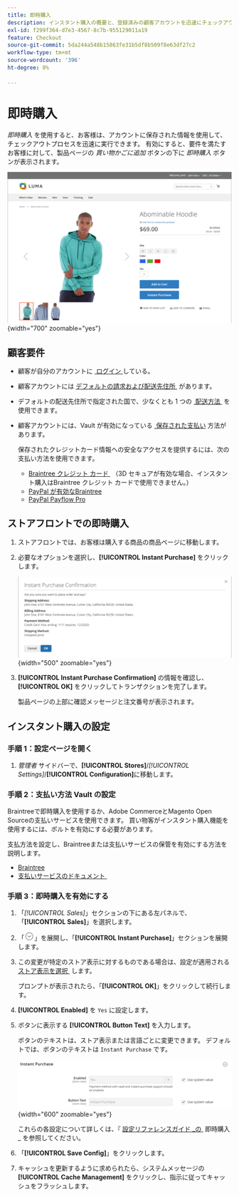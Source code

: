 ```yaml
---
title: 即時購入
description: インスタント購入の概要と、登録済みの顧客アカウントを迅速にチェックアウトする方法について説明します。
exl-id: f299f364-d7e3-4567-8c7b-955129011a19
feature: Checkout
source-git-commit: 5da244a548b15863fe31b5df8b509f8e63df27c2
workflow-type: tm+mt
source-wordcount: '396'
ht-degree: 0%

---
```


# 即時購入

_即時購入_ を使用すると、お客様は、アカウントに保存された情報を使用して、チェックアウトプロセスを迅速に実行できます。 有効にすると、要件を満たすお客様に対して、製品ページの _買い物かごに追加_ ボタンの下に _即時購入_ ボタンが表示されます。

![&#x200B; 「インスタント購入」オプションが表示された製品ページ &#x200B;](./assets/storefront-checkout-instant-purchase.png){width="700" zoomable="yes"}

## 顧客要件

- 顧客が自分のアカウントに [&#x200B; ログイン &#x200B;](../customers/customer-sign-in.md) している。

- 顧客アカウントには [&#x200B; デフォルトの請求および配送先住所 &#x200B;](../customers/account-dashboard-address-book.md) があります。

- デフォルトの配送先住所で指定された国で、少なくとも 1 つの [&#x200B; 配送方法 &#x200B;](delivery.md) を使用できます。

- 顧客アカウントには、Vault が有効になっている [&#x200B; 保存された支払い &#x200B;](../stores-purchase/stored-payment-methods.md) 方法があります。

  保存されたクレジットカード情報への安全なアクセスを提供するには、次の支払い方法を使用できます。

   - [Braintree クレジット カード &#x200B;](braintree.md) （3D セキュアが有効な場合、インスタント購入はBraintree クレジット カードで使用できません。）
   - [PayPal が有効なBraintree](braintree.md)
   - [PayPal Payflow Pro](paypal-payflow-pro.md)

## ストアフロントでの即時購入

1. ストアフロントでは、お客様は購入する商品の商品ページに移動します。

1. 必要なオプションを選択し、**[!UICONTROL Instant Purchase]** をクリックします。

   ![&#x200B; インスタント購入を確認するための確認ダイアログ &#x200B;](./assets/storefront-checkout-instant-purchase-confirmation.png){width="500" zoomable="yes"}

1. **[!UICONTROL Instant Purchase Confirmation]** の情報を確認し、**[!UICONTROL OK]** をクリックしてトランザクションを完了します。

   製品ページの上部に確認メッセージと注文番号が表示されます。

## インスタント購入の設定

### 手順 1：設定ページを開く

1. _管理者_ サイドバーで、**[!UICONTROL Stores]**/_[!UICONTROL Settings]_/**[!UICONTROL Configuration]**&#x200B;に移動します。

### 手順 2：支払い方法 Vault の設定

Braintreeで即時購入を使用するか、Adobe CommerceとMagento Open Sourceの支払いサービスを使用できます。 買い物客がインスタント購入機能を使用するには、ボルトを有効にする必要があります。

支払方法を設定し、Braintreeまたは支払いサービスの保管を有効にする方法を説明します。

- [Braintree](braintree.md)
- [&#x200B; 支払いサービスのドキュメント &#x200B;](https://experienceleague.adobe.com/docs/commerce/payment-services/guide-overview.html?lang=ja)

### 手順 3：即時購入を有効にする

1. 「_[!UICONTROL Sales]_」セクションの下にある左パネルで、「**[!UICONTROL Sales]**」を選択します。

1. 「![&#x200B; 展開セレクター &#x200B;](../assets/icon-display-expand.png)」を展開し、「**[!UICONTROL Instant Purchase]**」セクションを展開します。

1. この変更が特定のストア表示に対するものである場合は、設定が適用される [&#x200B; ストア表示を選択 &#x200B;](../configuration-reference/scope-change.md#set-the-scope) します。

   プロンプトが表示されたら、「**[!UICONTROL OK]**」をクリックして続行します。

1. **[!UICONTROL Enabled]** を `Yes` に設定します。

1. ボタンに表示する **[!UICONTROL Button Text]** を入力します。

   ボタンのテキストは、ストア表示または言語ごとに変更できます。 デフォルトでは、ボタンのテキストは `Instant Purchase` です。

   ![&#x200B; 設定 – 即時購入オプション &#x200B;](../configuration-reference/sales/assets/sales-instant-purchase.png){width="600" zoomable="yes"}

   これらの各設定について詳しくは、『 [&#x200B; 設定リファレンスガイド _の &#x200B;](../configuration-reference/sales/sales.md#instant-purchase) 即時購入_ を参照してください。

1. 「**[!UICONTROL Save Config]**」をクリックします。

1. キャッシュを更新するように求められたら、システムメッセージの **[!UICONTROL Cache Management]** をクリックし、指示に従ってキャッシュをフラッシュします。
